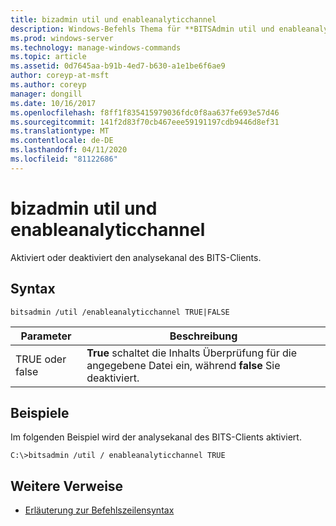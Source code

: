 ```yaml
---
title: bizadmin util und enableanalyticchannel
description: Windows-Befehls Thema für **BITSAdmin util und enableanalyticchannel**, das den analysekanal des BITS-Clients aktiviert oder deaktiviert.
ms.prod: windows-server
ms.technology: manage-windows-commands
ms.topic: article
ms.assetid: 0d7645aa-b91b-4ed7-b630-a1e1be6f6ae9
author: coreyp-at-msft
ms.author: coreyp
manager: dongill
ms.date: 10/16/2017
ms.openlocfilehash: f8ff1f835415979036fdc0f8aa637fe693e57d46
ms.sourcegitcommit: 141f2d83f70cb467eee59191197cdb9446d8ef31
ms.translationtype: MT
ms.contentlocale: de-DE
ms.lasthandoff: 04/11/2020
ms.locfileid: "81122686"
---
```

# <a name="bitsadmin-util-and-enableanalyticchannel"></a>bizadmin util und enableanalyticchannel

Aktiviert oder deaktiviert den analysekanal des BITS-Clients.

## <a name="syntax"></a>Syntax

```
bitsadmin /util /enableanalyticchannel TRUE|FALSE
```

| Parameter | Beschreibung |
| --------- | ---------- |
| TRUE oder false | **True** schaltet die Inhalts Überprüfung für die angegebene Datei ein, während **false** Sie deaktiviert. |

## <a name="examples"></a>Beispiele

Im folgenden Beispiel wird der analysekanal des BITS-Clients aktiviert.

```
C:\>bitsadmin /util / enableanalyticchannel TRUE
```

## <a name="additional-references"></a>Weitere Verweise

- [Erläuterung zur Befehlszeilensyntax](command-line-syntax-key.md)